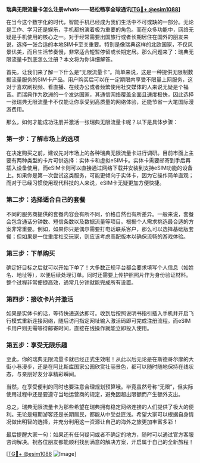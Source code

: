 **瑞典无限流量卡怎么注册whats——轻松畅享全球通讯[[TG💪+ @esim1088](https://t.me/s/esim1088)]**

在当今这个数字化的时代，智能手机已经成为我们生活中不可或缺的一部分。无论是工作、学习还是娱乐，手机都扮演着极为重要的角色。而在众多功能中，网络无疑是手机使用的核心之一。对于经常需要出国旅行或者长期居住在国外的朋友来说，选择一张合适的本地SIM卡至关重要。特别是像瑞典这样的北欧国家，不仅风景优美，而且生活节奏慢，非常适合短暂停留或长期定居。那么问题来了：瑞典无限流量卡到底怎么注册？本文将为你详细解答。

首先，让我们来了解一下什么是“无限流量卡”。简单来说，这是一种提供无限制数据流量服务的SIM卡产品。用户购买后可以在一定期限内享受不限量上网服务，这对于喜欢刷视频、看直播、在线办公或者频繁使用社交媒体的人来说无疑是个福音。而瑞典作为欧洲的一个发达国家，其通信网络覆盖全面且速度极快，因此选择一张瑞典无限流量卡不仅能让你享受到高质量的网络体验，还能节省一大笔国际漫游费用。

那么，如何才能成功注册并激活一张瑞典无限流量卡呢？以下是具体步骤：

### **第一步：了解市场上的选项**
在决定购买之前，建议先对市场上的各种瑞典无限流量卡进行调研。目前市面上主要有两种类型的卡片可供选择：实体卡和虚拟eSIM卡。实体卡需要邮寄到手后再插入设备使用，而eSIM卡则可以直接通过网络下载并安装到支持eSIM功能的设备上。如果你是第一次尝试这类服务，可能更倾向于实体卡，因为它操作简单直观；而对于已经习惯使用现代科技的人来说，eSIM卡无疑更加方便快捷。

### **第二步：选择适合自己的套餐**
不同的服务商提供的套餐内容会有所不同，价格自然也有所差异。一般来说，套餐会包含通话分钟数、短信条数以及数据流量等项目。根据个人需求挑选最合适的方案非常重要。例如，如果你只是偶尔需要打电话联系客户，那么可以选择基础版套餐；但如果是一位重度社交玩家，则应该考虑高配版本以确保流畅的游戏体验。

### **第三步：下单购买**
确定好目标之后就可以开始下单了！大多数正规平台都会要求填写个人信息（如姓名、地址等），以便后续处理订单。同时还需要上传护照照片作为身份验证材料。整个过程非常便捷高效，通常几分钟就能完成所有设置。

### **第四步：接收卡片并激活**
如果是实体卡的话，等待快递送达即可。收到后按照说明书指引插入手机并开启飞行模式重新连接网络，随后访问指定网址输入激活码即可完成注册流程。而eSIM卡用户则无需等待邮寄时间，直接在线操作就能立即投入使用。

### **第五步：享受无限乐趣**
至此，你的瑞典无限流量卡就已经正式生效啦！从此以后无论是在斯德哥尔摩的大街小巷漫步，还是在阿比斯库国家公园欣赏壮丽景色，都可以随时随地保持在线状态，与亲朋好友分享精彩瞬间。

当然，在享受便利的同时也要注意合理规划预算哦。毕竟虽然号称“无限”，但实际使用过程中还是要遵守当地运营商的规定，避免因超出限额而产生额外支出。

总之，瑞典无限流量卡为那些希望在瑞典拥有稳定网络连接的人们提供了极大的便利。无论是短期游客还是长期居民，都能从中受益匪浅。希望大家可以根据自身情况做出明智的选择，并充分利用这一资源让自己的海外之旅更加丰富多彩！

最后提醒大家一句：如果还有任何疑问或者不确定的地方，随时可以通过官方客服咨询解决。祝各位朋友都能顺利找到满意的解决方案，开启属于自己的全新旅程！

[[TG💪+ @esim1088](https://t.me/s/esim1088) ![Image](https://i.postimg.cc/4NQfJmqS/Snipaste-2025-05-13-00-14-12.png)]